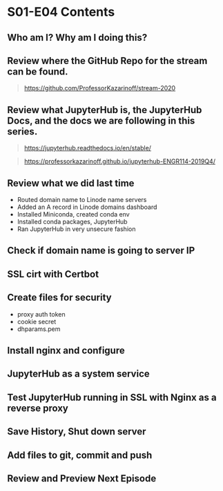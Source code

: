 # S01-E04 Contents

## Who am I? Why am I doing this?

## Review where the GitHub Repo for the stream can be found.

 > https://github.com/ProfessorKazarinoff/stream-2020

## Review what JupyterHub is, the JupyterHub Docs, and the docs we are following in this series.

 > https://jupyterhub.readthedocs.io/en/stable/

 > https://professorkazarinoff.github.io/jupyterhub-ENGR114-2019Q4/

## Review what we did last time

 - Routed domain name to Linode name servers
 - Added an A record in Linode domains dashboard
 - Installed Miniconda, created conda env
 - Installed conda packages, JupyterHub
 - Ran JupyterHub in very unsecure fashion

## Check if domain name is going to server IP

## SSL cirt with Certbot

## Create files for security

 - proxy auth token
 - cookie secret
 - dhparams.pem

## Install nginx and configure

## JupyterHub as a system service

## Test JupyterHub running in SSL with Nginx as a reverse proxy

## Save History, Shut down server

## Add files to git, commit and push

## Review and Preview Next Episode

